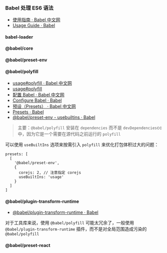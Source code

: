 ### Babel 处理 ES6 语法

- [使用指南 · Babel 中文网](https://www.babeljs.cn/docs/usage)
- [Usage Guide · Babel](https://babeljs.io/docs/en/usage)

#### babel-loader

#### @babel/core

#### @babel/preset-env

#### @babel/polyfill

- [usage#polyfill · Babel 中文网](https://www.babeljs.cn/docs/usage#polyfill)
- [usage#polyfill](https://babeljs.io/docs/en/usage#polyfill)
- [配置 Babel · Babel 中文网](https://www.babeljs.cn/docs/configuration)
- [Configure Babel · Babel](https://babeljs.io/docs/en/configuration)
- [预设（Presets） · Babel 中文网](https://www.babeljs.cn/docs/presets)
- [Presets · Babel](https://babeljs.io/docs/en/presets)
- [@babel/preset-env - usebuiltins · Babel](https://babeljs.io/docs/en/babel-preset-env#usebuiltins)

> 主要：`@babel/polyfill` 安装在 `dependencies` 而不是 `devDependencies`cc 中，因为它是一个需要在源代码之前运行的 `polyfill`

可以使用 `useBuiltIns` 选项来按需引入 `polyfill` 来优化打包体积过大的问题：

```
presets: [
  [
    '@babel/preset-env',
    {
      corejs: 2, // 注意指定 corejs
      useBuiltIns: 'usage'
    }
  ]
]
```

#### @babel/plugin-transform-runtime

- [@babel/plugin-transform-runtime · Babel](https://babeljs.io/docs/en/babel-plugin-transform-runtime)

对于工具库来说，使用 `@babel/polyfill` 可能太冗余了，一般使用 `@babel/plugin-transform-runtime` 插件，而不是对全局范围造成污染的 `@babel/polyfill`

#### @babel/preset-react

